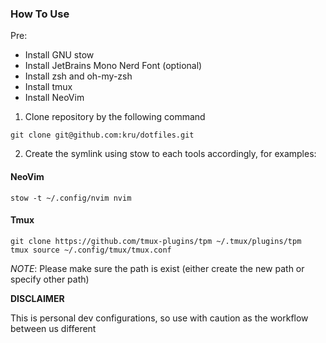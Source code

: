 ### How To Use

Pre:
- Install GNU stow
- Install JetBrains Mono Nerd Font (optional)
- Install zsh and oh-my-zsh
- Install tmux
- Install NeoVim

1. Clone repository by the following command

```
git clone git@github.com:kru/dotfiles.git
```

2. Create the symlink using stow to each tools accordingly, for examples:

#### NeoVim
```
stow -t ~/.config/nvim nvim
```

#### Tmux
```
git clone https://github.com/tmux-plugins/tpm ~/.tmux/plugins/tpm
tmux source ~/.config/tmux/tmux.conf
```

*NOTE*: Please make sure the path is exist (either create the new path or specify other path)

**DISCLAIMER**

This is personal dev configurations, so use with caution as the workflow between us different
